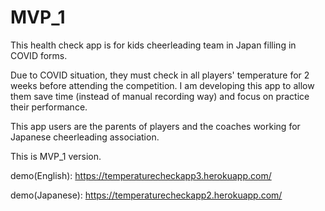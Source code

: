 # MVP_1
This health check app is for kids cheerleading team in Japan filling in COVID forms.

Due to COVID situation, they must check in all players' temperature for 2 weeks before attending the competition. 
I am developing this app to allow them save time (instead of manual recording way) and focus on practice their performance.

This app users are the parents of players and the coaches working for Japanese cheerleading association.

This is MVP_1 version.

demo(English):
https://temperaturecheckapp3.herokuapp.com/

demo(Japanese):
https://temperaturecheckapp2.herokuapp.com/
